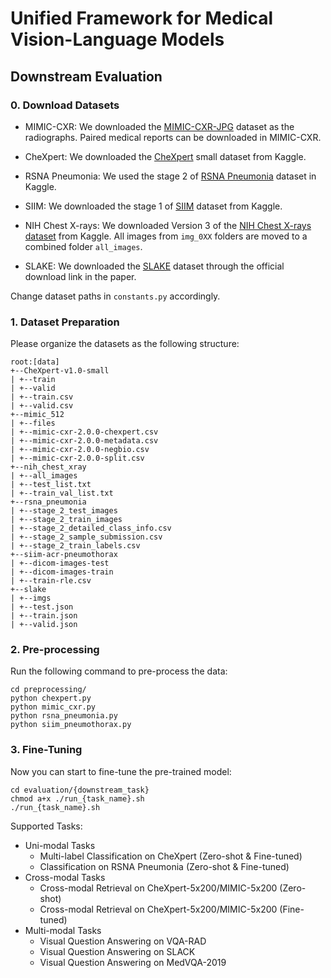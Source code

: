 # Unified Framework for Medical Vision-Language Models

## Downstream Evaluation

### 0. Download Datasets

- MIMIC-CXR: We downloaded the [MIMIC-CXR-JPG](https://physionet.org/content/mimic-cxr-jpg/2.0.0/) dataset as the radiographs. Paired medical reports can be downloaded in MIMIC-CXR.

- CheXpert: We downloaded the [CheXpert](https://stanfordmlgroup.github.io/competitions/chexpert/#:~:text=What%20is%20CheXpert%3F,labeled%20reference%20standard%20evaluation%20sets) small dataset from Kaggle.

- RSNA Pneumonia: We used the stage 2 of [RSNA Pneumonia](https://www.kaggle.com/c/rsna-pneumonia-detection-challenge) dataset in Kaggle.

- SIIM: We downloaded the stage 1 of [SIIM](https://www.kaggle.com/c/siim-acr-pneumothorax-segmentation) dataset from Kaggle.

- NIH Chest X-rays: We downloaded Version 3 of the [NIH Chest X-rays dataset](https://www.kaggle.com/datasets/nih-chest-xrays/data) from Kaggle. All images from `img_0XX` folders are moved to a combined folder `all_images`.
  
- SLAKE: We downloaded the [SLAKE](https://www.med-vqa.com/slake/) dataset through the official download link in the paper.

Change dataset paths in `constants.py` accordingly.


### 1. Dataset Preparation

Please organize the datasets as the following structure:

```
root:[data]
+--CheXpert-v1.0-small
| +--train
| +--valid
| +--train.csv
| +--valid.csv
+--mimic_512
| +--files
| +--mimic-cxr-2.0.0-chexpert.csv
| +--mimic-cxr-2.0.0-metadata.csv
| +--mimic-cxr-2.0.0-negbio.csv
| +--mimic-cxr-2.0.0-split.csv
+--nih_chest_xray
| +--all_images
| +--test_list.txt
| +--train_val_list.txt
+--rsna_pneumonia
| +--stage_2_test_images
| +--stage_2_train_images
| +--stage_2_detailed_class_info.csv
| +--stage_2_sample_submission.csv
| +--stage_2_train_labels.csv
+--siim-acr-pneumothorax
| +--dicom-images-test
| +--dicom-images-train
| +--train-rle.csv
+--slake
| +--imgs
| +--test.json
| +--train.json
| +--valid.json
```


### 2. Pre-processing

Run the following command to pre-process the data:

```
cd preprocessing/
python chexpert.py
python mimic_cxr.py
python rsna_pneumonia.py
python siim_pneumothorax.py
```


### 3. Fine-Tuning

Now you can start to fine-tune the pre-trained model:

```
cd evaluation/{downstream_task}
chmod a+x ./run_{task_name}.sh
./run_{task_name}.sh
```

Supported Tasks:

* Uni-modal Tasks
    * Multi-label Classification on CheXpert (Zero-shot & Fine-tuned)
    * Classification on RSNA Pneumonia (Zero-shot & Fine-tuned)
* Cross-modal Tasks
    * Cross-modal Retrieval on CheXpert-5x200/MIMIC-5x200 (Zero-shot)
    * Cross-modal Retrieval on CheXpert-5x200/MIMIC-5x200 (Fine-tuned)
* Multi-modal Tasks
    * Visual Question Answering on VQA-RAD
    * Visual Question Answering on SLACK
    * Visual Question Answering on MedVQA-2019
